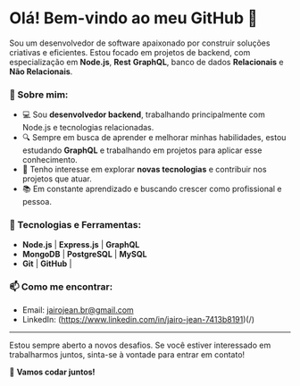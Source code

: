
 # Olá! Bem-vindo ao meu GitHub 👋

Sou um desenvolvedor de software apaixonado por construir soluções criativas e eficientes. Estou focado em projetos de backend, com especialização em **Node.js**, **Rest** **GraphQL**, banco de dados **Relacionais** e **Não Relacionais**.

### 🚀 Sobre mim:
- 💻 Sou **desenvolvedor backend**, trabalhando principalmente com Node.js e tecnologias relacionadas.
- 🔍 Sempre em busca de aprender e melhorar minhas habilidades, estou estudando **GraphQL** e trabalhando em projetos para aplicar esse conhecimento.
- 🌱 Tenho interesse em explorar **novas tecnologias** e contribuir nos projetos que atuar.
- 📚 Em constante aprendizado e buscando crescer como profissional e pessoa.

### 🔧 Tecnologias e Ferramentas:
- **Node.js** | **Express.js** | **GraphQL**
- **MongoDB** | **PostgreSQL** | **MySQL**
- **Git** | **GitHub** |


### 📫 Como me encontrar:
- Email: jairojean.br@gmail.com
- LinkedIn: (https://www.linkedin.com/in/jairo-jean-7413b8191)(/)

---

Estou sempre aberto a novos desafios. Se você estiver interessado em trabalharmos juntos, sinta-se à vontade para entrar em contato!

🔭 **Vamos codar juntos!**

 

